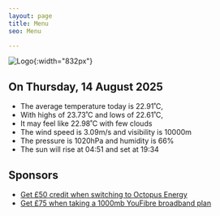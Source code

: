 ```yaml
---
layout: page
title: Menu
seo: Menu

---
```


![Logo](/images/logo.jpg){:width="832px"}

<!-- weather_marker starts -->
## On Thursday, 14 August 2025

- The average temperature today is 22.91˚C,
- With highs of 23.73˚C and lows of 22.61˚C,
- It may feel like 22.98˚C with few clouds
- The wind speed is 3.09m/s and visibility is 10000m
- The pressure is 1020hPa and humidity is 66%
- The sun will rise at 04:51 and set at 19:34

<!-- weather_marker ends -->

## Sponsors

- [Get £50 credit when switching to Octopus Energy](https://bit.ly/3oD1nnS)
- [Get £75 when taking a 1000mb YouFibre broadband plan](https://aklam.io/91zWhU?)
